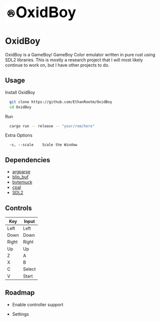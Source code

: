 
![Logo](./assets/logo.png)


# OxidBoy

OxidBoy is a GameBoy/ GameBoy Color emulator written in pure rust using SDL2 libraries. This is mostly a research project that I will most likely continue to work on, but I have other projects to do.


## Usage

Install OxidBoy

```bash
  git clone https://github.com/EthanRootm/OxidBoy
  cd OxidBoy
```
Run
```bash
  cargo run -- release -- "your/rom/here"
```
Extra Options
```text
  -s, --scale    Scale the Window
```
    
## Dependencies

- [argparse](https://github.com/tailhook/rust-argparse)
- [blip_buf](https://docs.rs/blip_buf/latest/blip_buf/)
- [bytemuck](https://github.com/Lokathor/bytemuck)
- [cpal](https://github.com/RustAudio/cpal)
- [SDL2](https://github.com/rust-sdl2/rust-sdl2)

## Controls

| Key   | Input  |
| ----- | ------ |
| Left  | Left   |
| Down  | Down   |
| Right | Right  |
| Up    | Up     |
| Z     | A      |
| X     | B      |
| C     | Select |
| V     | Start  |


## Roadmap

- Enable controller support

- Settings

